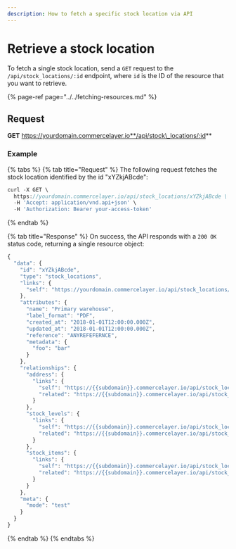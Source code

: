 ```yaml
---
description: How to fetch a specific stock location via API
---
```


# Retrieve a stock location

To fetch a single stock location, send a `GET` request to the `/api/stock_locations/:id` endpoint, where `id` is the ID of the resource that you want to retrieve.

{% page-ref page="../../fetching-resources.md" %}

## Request

**GET** https://yourdomain.commercelayer.io**/api/stock\_locations/:id**

### **Example**

{% tabs %}
{% tab title="Request" %}
The following request fetches the stock location identified by the id "xYZkjABcde":

```javascript
curl -X GET \
  https://yourdomain.commercelayer.io/api/stock_locations/xYZkjABcde \
  -H 'Accept: application/vnd.api+json' \
  -H 'Authorization: Bearer your-access-token'
```
{% endtab %}

{% tab title="Response" %}
On success, the API responds with a `200 OK` status code, returning a single resource object:

```javascript
{
  "data": {
    "id": "xYZkjABcde",
    "type": "stock_locations",
    "links": {
      "self": "https://yourdomain.commercelayer.io/api/stock_locations/xYZkjABcde"
    },
    "attributes": {
      "name": "Primary warehouse",
      "label_format": "PDF",
      "created_at": "2018-01-01T12:00:00.000Z",
      "updated_at": "2018-01-01T12:00:00.000Z",
      "reference": "ANYREFEFERNCE",
      "metadata": {
        "foo": "bar"
      }
    },
    "relationships": {
      "address": {
        "links": {
          "self": "https://{{subdomain}}.commercelayer.io/api/stock_locations/{{stock_location_id}}/relationships/address",
          "related": "https://{{subdomain}}.commercelayer.io/api/stock_locations/{{stock_location_id}}/address"
        }
      },
      "stock_levels": {
        "links": {
          "self": "https://{{subdomain}}.commercelayer.io/api/stock_locations/{{stock_location_id}}/relationships/stock_levels",
          "related": "https://{{subdomain}}.commercelayer.io/api/stock_locations/{{stock_location_id}}/stock_levels"
        }
      },
      "stock_items": {
        "links": {
          "self": "https://{{subdomain}}.commercelayer.io/api/stock_locations/{{stock_location_id}}/relationships/stock_items",
          "related": "https://{{subdomain}}.commercelayer.io/api/stock_locations/{{stock_location_id}}/stock_items"
        }
      }
    },
    "meta": {
      "mode": "test"
    }
  }
}
```
{% endtab %}
{% endtabs %}


